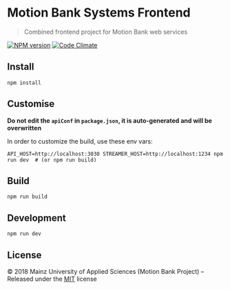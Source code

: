 [comment]: # (ACHTUNG! This is an autogenerated file and will be automatically overwritten)
[comment]: # (To edit its contents please refer to the project dir '.readme')

# Motion Bank Systems Frontend
> Combined frontend project for Motion Bank web services

[![NPM version](https://badge.fury.io/js/motionbank-systems-frontend.svg)](https://npmjs.org/package/motionbank-systems-frontend)
[![Code Climate](https://codeclimate.com/github/motionbank-js/motionbank-systems-frontend.svg)](https://codeclimate.com/github/motionbank-js/motionbank-systems-frontend)


## Install

```shell
npm install
```

## Customise

**Do not edit the `apiConf` in `package.json`, it is auto-generated and will be overwritten**

In order to customize the build, use these env vars:

```shell
API_HOST=http://localhost:3030 STREAMER_HOST=http://localhost:1234 npm run dev  # (or npm run build)
``` 

## Build

```shell
npm run build
```

## Development

```shell
npm run dev
```


## License

:copyright: 2018 Mainz University of Applied Sciences (Motion Bank Project) – 
Released under the [MIT](https://github.com/motionbank-js/motionbank-systems-frontend/blob/master/LICENSE) license

